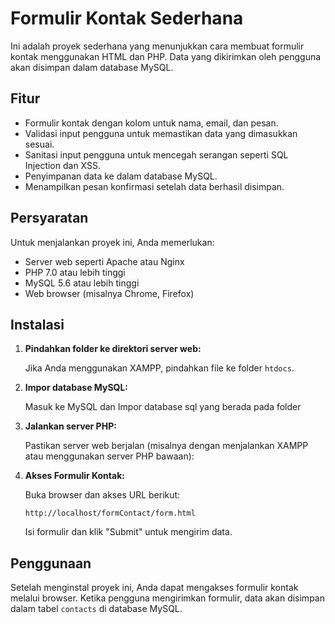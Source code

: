 # Formulir Kontak Sederhana

Ini adalah proyek sederhana yang menunjukkan cara membuat formulir kontak menggunakan HTML dan PHP. Data yang dikirimkan oleh pengguna akan disimpan dalam database MySQL.

## Fitur

- Formulir kontak dengan kolom untuk nama, email, dan pesan.
- Validasi input pengguna untuk memastikan data yang dimasukkan sesuai.
- Sanitasi input pengguna untuk mencegah serangan seperti SQL Injection dan XSS.
- Penyimpanan data ke dalam database MySQL.
- Menampilkan pesan konfirmasi setelah data berhasil disimpan.

## Persyaratan

Untuk menjalankan proyek ini, Anda memerlukan:
- Server web seperti Apache atau Nginx
- PHP 7.0 atau lebih tinggi
- MySQL 5.6 atau lebih tinggi
- Web browser (misalnya Chrome, Firefox)

## Instalasi

1. **Pindahkan folder ke direktori server web:**
   
    Jika Anda menggunakan XAMPP, pindahkan file ke folder `htdocs`.

32. **Impor database MySQL:**

    Masuk ke MySQL dan Impor database sql yang berada pada folder

3. **Jalankan server PHP:**

    Pastikan server web berjalan (misalnya dengan menjalankan XAMPP atau menggunakan server PHP bawaan):

4. **Akses Formulir Kontak:**

    Buka browser dan akses URL berikut:

    ```
    http://localhost/formContact/form.html
    ```

    Isi formulir dan klik "Submit" untuk mengirim data.

## Penggunaan

Setelah menginstal proyek ini, Anda dapat mengakses formulir kontak melalui browser. Ketika pengguna mengirimkan formulir, data akan disimpan dalam tabel `contacts` di database MySQL.

